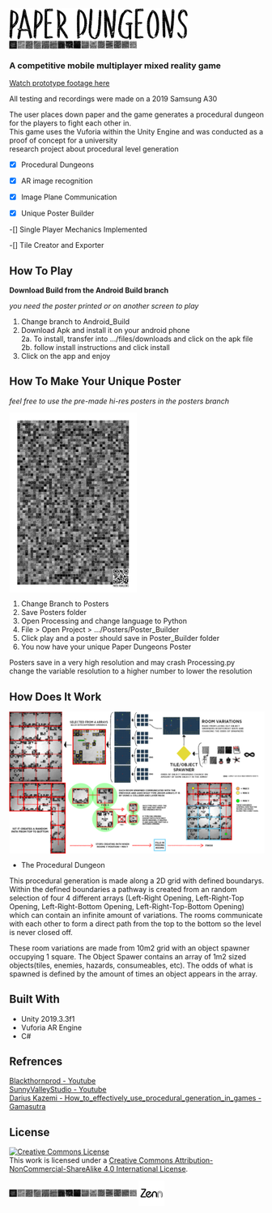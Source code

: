 <img src="https://github.com/Something-relevant/paper-dungeons/blob/master/Images/LogoType2.png" alt="alt text" align="center" width="70%" height="70%">

<img src="https://github.com/Something-relevant/paper-dungeons/blob/master/Images/Asset%2043LineBreak01.png" alt="alt text" align="center" width="50%" height="50%">

### A competitive mobile multiplayer mixed reality game

<a rel="video" href="https://youtu.be/21Mcv413tt8">Watch prototype footage here</a></br>

All testing and recordings were made on a 2019 Samsung A30</br>

The user places down paper and the game generates a procedural dungeon for the players to fight each other in.</br>
This game uses the Vuforia within the Unity Engine and was conducted as a proof of concept for a university </br>
research project about procedural level generation


-[x] Procedural Dungeons

-[x] AR image recognition

-[x] Image Plane Communication

-[x] Unique Poster Builder

-[] Single Player Mechanics Implemented

-[] Tile Creator and Exporter


## How To Play
**Download Build from the Android Build branch**

*you need the poster printed or on another screen to play</br>*

1. Change branch to Android_Build</br>
2. Download Apk and install it on your android phone</br>
  2a. To install, transfer into .../files/downloads and click on the apk file</br>
  2b. follow install instructions and click install</br>
3. Click on the app and enjoy</br>


## How To Make Your Unique Poster

*feel free to use the pre-made hi-res posters in the posters branch*

<img src="https://github.com/Something-relevant/paper-dungeons/blob/master/Images/PosterLowRes.png" alt="How It Works01" align="center" width="50%" height="50%">

1. Change Branch to Posters
2. Save Posters folder
3. Open Processing and change language to Python
4. File > Open Project > .../Posters/Poster_Builder
5. Click play and a poster should save in Poster_Builder folder
6. You now have your unique Paper Dungeons Poster

Posters save in a very high resolution and may crash Processing.py </br>
change the variable resolution to a higher number to lower the resolution


## How Does It Work

<img src="https://github.com/Something-relevant/paper-dungeons/blob/master/Images/HowItWorks01.png" alt="How It Works01" align="center" width="110%" height="110%">

<img src="https://github.com/Something-relevant/paper-dungeons/blob/master/Images/HowItWorks02.png" alt="How It Works01" align="center" width="100%" height="100%">


* The Procedural Dungeon

This procedural generation is made along a 2D grid with defined boundarys. Within the defined boundaries a pathway is created from an random selection of four 4 different arrays (Left-Right Opening, Left-Right-Top Opening, Left-Right-Bottom Opening, Left-Right-Top-Bottom Opening) which can contain an infinite amount of variations. The rooms communicate with each other to form a direct path from the top to the bottom so the level is never closed off.

These room variations are made from 10m2 grid with an object spawner occupying 1 square. The Object Spawer contains an array of 1m2 sized objects(tiles, enemies, hazards, consumeables, etc). The odds of what is spawned is defined by the amount of times an object appears in the array.



## Built With

* Unity 2019.3.3f1
* Vuforia AR Engine
* C#

## Refrences

<a rel="video" href="https://www.youtube.com/channel/UC9Z1XWw1kmnvOOFsj6Bzy2g/featured"> Blackthornprod - Youtube</a></br>
<a rel="video" href="https://www.youtube.com/channel/UC0UD2KSZESc5PCPzTBZC_dw"> SunnyValleyStudio - Youtube</a></br>
<a rel="video" href="https://www.gamasutra.com/view/news/340190/How_to_effectively_use_procedural_generation_in_games.php"> Darius Kazemi - How_to_effectively_use_procedural_generation_in_games - Gamasutra</a></br>

## License

<a rel="license" href="http://creativecommons.org/licenses/by-nc-sa/4.0/"><img alt="Creative Commons License" style="border-width:0" src="https://i.creativecommons.org/l/by-nc-sa/4.0/88x31.png" /></a><br />This work is licensed under a <a rel="license" href="http://creativecommons.org/licenses/by-nc-sa/4.0/">Creative Commons Attribution-NonCommercial-ShareAlike 4.0 International License</a>.

<img src="https://github.com/Something-relevant/paper-dungeons/blob/master/Images/Asset%2043LineBreak01.png" alt="alt text" align="center" width="50%" height="50%">

<img src="https://github.com/Something-relevant/paper-dungeons/blob/master/Images/Asset%203%404x.png" alt="Zenn" align="center" width="10%" height="10%">
